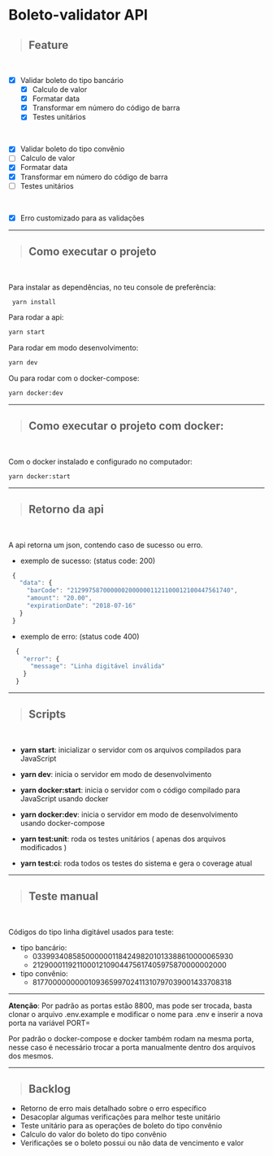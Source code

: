 # **Boleto-validator API**

> ## Feature
<br />

- [X] Validar boleto do tipo bancário
  - [X] Calculo de valor
  - [X] Formatar data
  - [X] Transformar em número do código de barra
  - [X] Testes unitários

<br />

- [X]  Validar boleto do tipo convênio
  - [ ] Calculo de valor
  - [X] Formatar data
  - [X] Transformar em número do código de barra
  - [ ] Testes unitários

<br />

- [X] Erro customizado para as validações

---
> ## Como executar o projeto
<br />

Para instalar as dependências, no teu console de preferência:
 ```bash
  yarn install
  ```

Para rodar a api:
 ```bash
 yarn start
 ```

Para rodar em modo desenvolvimento: 

 ```bash
 yarn dev
 ```

Ou para rodar com o docker-compose:

```bash
yarn docker:dev
```

---


> ## Como executar o projeto com docker:
<br />

  Com o docker instalado e configurado no computador:
  ```bash
  yarn docker:start
  ```

---

> ## Retorno da api
<br />

A api retorna um json, contendo caso de sucesso ou erro.

 - exemplo de sucesso: (status code: 200)
 ```js
  {
    "data": {
      "barCode": "21299758700000020000001121100012100447561740",
      "amount": "20.00",
      "expirationDate": "2018-07-16"
    }
  }
 ```
 - exemplo de erro: (status code 400)
```js
  {
    "error": {
      "message": "Linha digitável inválida"
    }
  }
 ```
---

> ## Scripts
<br />

- **yarn start**: inicializar o servidor com os arquivos compilados para JavaScript

- **yarn dev**: inicia o servidor em modo de desenvolvimento

- **yarn docker:start**: inicia o servidor com o código compilado para JavaScript usando docker

- **yarn docker:dev**: inicia o servidor em modo de desenvolvimento usando docker-compose

- **yarn test:unit**: roda os testes unitários ( apenas dos arquivos modificados )

- **yarn test:ci**: roda todos os testes do sistema e gera o coverage atual
---
> ## Teste manual

<br />

Códigos do tipo linha digitável usados para teste:
 - tipo bancário:
    - 03399340858500000011842498201013388610000065930
    - 21290001192110001210904475617405975870000002000
  - tipo convênio:
    - 817700000000010936599702411310797039001433708318
---
**Atenção**:
Por padrão as portas estão 8800, mas pode ser trocada, basta clonar o arquivo .env.example e modificar o nome para .env e inserir a nova porta na variável PORT=

Por padrão o docker-compose e docker também rodam na mesma porta, nesse caso é necessário trocar a porta manualmente dentro dos arquivos dos mesmos.

---

> ## Backlog 

- Retorno de erro mais detalhado sobre o erro específico
- Desacoplar algumas verificações para melhor teste unitário
- Teste unitário para as operações de boleto do tipo convênio
- Calculo do valor do boleto do tipo convênio
- Verificações se o boleto possui ou não data de vencimento e valor
